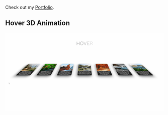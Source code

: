 Check out my [Portfolio](https://winjitn.github.io/portfolio).

## Hover 3D Animation

![](img/hover3d.gif)
